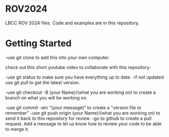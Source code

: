 # ROV2024
LBCC ROV 2024 files. Code and examples are in this repository. 



# Getting Started
-use git clone to add this into your own computer. 

check out this short youtube video to collaborate with this repository: 

-use git status to make sure you have everything up to date. 
-if not updated use git pull to get the latest version. 

-use git checkout -B (your Name)/(what you are working on) to create a branch on what you will be working on. 

-use git commit -am "(your message)" to create a "version file to remember" 
-use git push origin (your Name)/(what you are working on) to send it back to this repository for review. 
-go to github to create a pull request. Add a message to let us know how to review your code to be able to merge it. 
